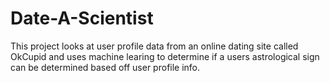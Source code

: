 # Date-A-Scientist

This project looks at user profile data from an online dating site called OkCupid and uses machine learing to determine if a users astrological sign can be determined based off user profile info.
